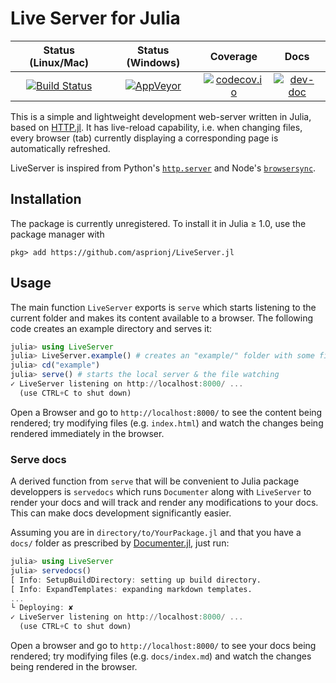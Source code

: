 # Live Server for Julia

| Status (Linux/Mac) | Status (Windows) | Coverage | Docs |
| :----: | :----: | :----: | :----: |
| [![Build Status](https://travis-ci.org/asprionj/LiveServer.jl.svg?branch=master)](https://travis-ci.org/asprionj/LiveServer.jl) | [![AppVeyor](https://ci.appveyor.com/api/projects/status/github/asprionj/LiveServer.jl?branch=master&svg=true)](https://ci.appveyor.com/project/asprionj/LiveServer-jl) | [![codecov.io](http://codecov.io/github/asprionj/LiveServer.jl/coverage.svg?branch=master)](http://codecov.io/github/asprionj/LiveServer.jl?branch=master) | [![dev-doc](https://img.shields.io/badge/docs-dev-blue.svg)](https://asprionj.github.io/LiveServer.jl/dev/)

This is a simple and lightweight development web-server written in Julia, based on [HTTP.jl](https://github.com/JuliaWeb/HTTP.jl).
It has live-reload capability, i.e. when changing files, every browser (tab) currently displaying a corresponding page is automatically refreshed.

LiveServer is inspired from Python's [`http.server`](https://docs.python.org/3/library/http.server.html) and Node's [`browsersync`](https://www.browsersync.io/).

## Installation

The package is currently unregistered.
To install it in Julia ≥ 1.0, use the package manager with

```julia-repl
pkg> add https://github.com/asprionj/LiveServer.jl
```

## Usage

The main function `LiveServer` exports is `serve` which starts listening to the current folder and makes its content available to a browser.
The following code creates an example directory and serves it:

```julia
julia> using LiveServer
julia> LiveServer.example() # creates an "example/" folder with some files
julia> cd("example")
julia> serve() # starts the local server & the file watching
✓ LiveServer listening on http://localhost:8000/ ...
  (use CTRL+C to shut down)
```

Open a Browser and go to `http://localhost:8000/` to see the content being rendered; try modifying files (e.g. `index.html`) and watch the changes being rendered immediately in the browser.

### Serve docs

A derived function from `serve` that will be convenient to Julia package developpers is `servedocs` which runs `Documenter` along with `LiveServer` to render your docs and will track and render any modifications to your docs.
This can make docs development significantly easier.

Assuming you are in `directory/to/YourPackage.jl` and that you have a `docs/` folder as prescribed by [Documenter.jl](https://github.com/JuliaDocs/Documenter.jl), just run:

```julia
julia> using LiveServer
julia> servedocs()
[ Info: SetupBuildDirectory: setting up build directory.
[ Info: ExpandTemplates: expanding markdown templates.
...
└ Deploying: ✘
✓ LiveServer listening on http://localhost:8000/ ...
  (use CTRL+C to shut down)
```

Open a browser and go to `http://localhost:8000/` to see your docs being rendered; try modifying files (e.g. `docs/index.md`) and watch the changes being rendered in the browser.
